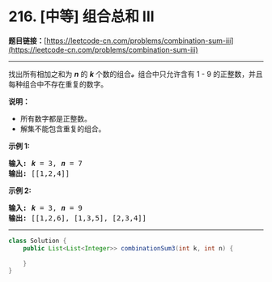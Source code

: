 # 216. [中等] 组合总和 III

**题目链接：**[https://leetcode-cn.com/problems/combination-sum-iii](https://leetcode-cn.com/problems/combination-sum-iii)

---

<div class="content__1Y2H">
 <div class="notranslate">
  <p>找出所有相加之和为&nbsp;<em><strong>n</strong> </em>的&nbsp;<strong><em>k&nbsp;</em></strong>个数的组合<strong><em>。</em></strong>组合中只允许含有 1 -&nbsp;9 的正整数，并且每种组合中不存在重复的数字。</p> 
  <p><strong>说明：</strong></p> 
  <ul> 
   <li>所有数字都是正整数。</li> 
   <li>解集不能包含重复的组合。&nbsp;</li> 
  </ul> 
  <p><strong>示例 1:</strong></p> 
  <pre class="language-text"><strong>输入:</strong> <em><strong>k</strong></em> = 3, <em><strong>n</strong></em> = 7
<strong>输出:</strong> [[1,2,4]]
</pre> 
  <p><strong>示例 2:</strong></p> 
  <pre class="language-text"><strong>输入:</strong> <em><strong>k</strong></em> = 3, <em><strong>n</strong></em> = 9
<strong>输出:</strong> [[1,2,6], [1,3,5], [2,3,4]]
</pre> 
 </div>
</div>

---

```java
class Solution {
    public List<List<Integer>> combinationSum3(int k, int n) {
        
    }
}
```